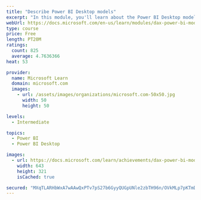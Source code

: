 ```yaml
---
title: "Describe Power BI Desktop models"
excerpt: "In this module, you'll learn about the Power BI Desktop model structure, star schema design basics, analytics queries, and report visual configuration. This module provides a strong foundation on which you can learn to optimize model designs and add model calculations."
webUrl: https://docs.microsoft.com/en-us/learn/modules/dax-power-bi-models/
type: course
price: Free
length: PT20M
ratings:
  count: 825
  average: 4.7636366
heat: 53

provider:
  name: Microsoft Learn
  domain: microsoft.com
  images:
    - url: /assets/images/organizations/microsoft.com-50x50.jpg
      width: 50
      height: 50

levels:
  - Intermediate

topics:
  - Power BI
  - Power BI Desktop

images:
  - url: https://docs.microsoft.com/learn/achievements/dax-power-bi-models-social.png
    width: 643
    height: 321
    isCached: true

secured: "MXqTLARHbWxA7wAAwQxPTv7pS27b6GyyQUGpUNle2zbTH96n/OVkMLp7pKTmDc4oG4hcB8KsTQ8ojToCFy9eZz6OJLbf+8ldNnM4Jy6j6GwEKTBFgOIYWHQPXSLuOzsDO44qzWgCDyf6WWkOefaH+JHsU0pOB7MqDN45BZ2uIsZagV72EiSavPCYsWQVzbgHs1tD8EZvN/k88JQqG+yR3GLmQMygzVIpalQ+TvKMgD/D6jFGF24WdsNGE/alz86nNSP7nxPFz0VxbBRBnlZeEKPNaWLz9bb6OrVo6AA2G2MmxNNesi32k7u4dWVHYF59yn6pTbfEZPrhzbzpSei7e8UDZXAKvG+tv0kB+z7pNiVGZN6HcLzdDpfkaJ+J8dOXxHjG5QmuCHJmKGzpkB4TkwrTV89nV34OvsO3zZ/0sXE=;em8ATQn0O866X7h+ifGnsA=="
---
```


